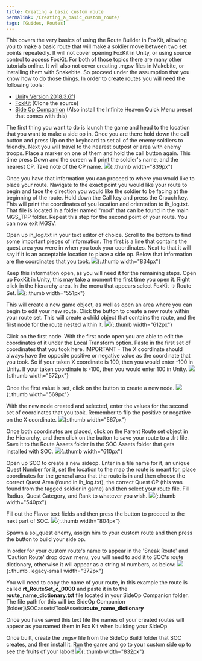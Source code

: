 ```yaml
---
title: Creating a basic custom route
permalink: /Creating_a_basic_custom_route/
tags: [Guides, Routes]
---
```


This covers the very basics of using the Route Builder in FoxKit,
allowing you to make a basic route that will make a soldier move between
two set points repeatedly. It will not cover opening FoxKit in Unity, or
using source control to access FoxKit. For both of those topics there
are many other tutorials online. It will also not cover creating .mgsv
files in Makebite, or installing them with Snakebite. So proceed under
the assumption that you know how to do those things. In order to create
routes you will need the following tools:

  - [Unity
    Version 2018.3.6f1](https://unity3d.com/get-unity/download/archive)
  - [FoxKit](https://github.com/youarebritish/FoxKit) (Clone the source)
  - [Side Op
    Companion](https://www.nexusmods.com/metalgearsolidvtpp/mods/571)
    (Also install the Infinite Heaven Quick Menu preset that comes with
    this)

The first thing you want to do is launch the game and head to the
location that you want to make a side op in. Once you are there hold
down the call button and press Up on the keyboard to set all of the
enemy soldiers to friendly. Next you will travel to the nearest outpost
or area with enemy troops. Place a marker on one of them and hold the
call button again. This time press Down and the screen will print the
soldier's name, and the nearest CP. Take note of the CP name.
![](/assets/20200423202203%201.jpg){:.thumb width="839px"}

Once you have that information you can proceed to where you would like
to place your route. Navigate to the exact point you would like your
route to begin and face the direction you would like the soldier to be
facing at the beginning of the route. Hold down the Call key and press
the Crouch key. This will print the coordinates of you location and
orientation to ih_log.txt. That file is located in a folder named "mod"
that can be found in the main MGS_TPP folder. Repeat this step for the
second point of your route. You can now exit MGSV.

Open up ih_log.txt in your text editor of choice. Scroll to the bottom
to find some important pieces of information. The first is a line that
contains the quest area you were in when you took your coordinates. Next
to that it will say if it is an acceptable location to place a side op.
Below that information are the coordinates that you took.
![](/assets/Notepad.png){:.thumb width="834px"}

Keep this information open, as you will need it for the remaining steps.
Open up FoxKit in Unity, this may take a moment the first time you open
it. Right click in the hierarchy area. In the menu that appears select
FoxKit -\> Route Set.
![](/assets/Unity1.png){:.thumb width="551px"}

This will create a new game object, as well as open an area where you
can begin to edit your new route. Click the button to create a new route
within your route set. This will create a child object that contains the
route, and the first node for the route nested within it.
![](/assets/Unity2.png){:.thumb width="612px"}

Click on the first node. With the first node open you are able to edit
the coordinates of it under the Local Transform option. Paste in the
first set of coordinates that you took here. IMPORTANT - The X
coordinate should always have the opposite positive or negative value as
the coordinate that you took. So if your taken X coordinate is 100, then
you would enter -100 in Unity. If your taken coordinate is -100, then
you would enter 100 in Unity.
![](/assets/Unity3.png){:.thumb width="572px"}

Once the first value is set, click on the button to create a new node.
![](/assets/Unity4.png){:.thumb width="569px"}

With the new node created and selected, enter the values for the second
set of coordinates that you took. Remember to flip the positive or
negative on the X coordinate.
![](/assets/Unity5.png){:.thumb width="567px"}

Once both coordinates are placed, click on the Parent Route set object
in the Hierarchy, and then click on the button to save your route to a
.frt file. Save it to the Route Assets folder in the SOC Assets folder
that gets installed with SOC.
![](/assets/Unity7.png){:.thumb width="610px"}

Open up SOC to create a new sideop. Enter in a file name for it, an
unique Quest Number for it, set the location to the map the route is
meant for, place coordinates for the general area that the route is in
and then choose the correct Quest Area (found in ih_log.txt), the
correct Quest CP (this was found from the tagged soldier in game) and
then select your route file. Fill Radius, Quest Category, and Rank to
whatever you wish. ![](/assets/SOC1.png){:.thumb width="540px"}

Fill out the Flavor text fields and then press the button to proceed to
the next part of SOC. ![](/assets/SOC2.png){:.thumb width="804px"}

Spawn a sol_quest enemy, assign him to your custom route and then press
the button to build your side op.

In order for your custom route's name to appear in the 'Sneak Route' and
'Caution Route' drop down menu, you will need to add it to SOC's route
dictionary, otherwise it will appear as a string of numbers, as below:
![](/assets/SOC3.png){:.thumb .legacy-small width="372px"}

You will need to copy the name of your route, in this example the route
is called **rt_RouteSet_c_0000** and paste it in to the
**route_name_dictionary.txt** file located in your SideOp Companion
folder. The file path for this will be: SideOp Companion
\[folder\]\\SOCassets\\ToolAssets\\**route_name_dictionary**

Once you have saved this text file the names of your created routes will
appear as you named them in Fox Kit when building your SideOp

Once built, create the .mgsv file from the SideOp Build folder that SOC
creates, and then install it. Run the game and go to your custom side op
to see the fruits of your labor\!
![](/assets/Game.png){:.thumb width="832px"}

